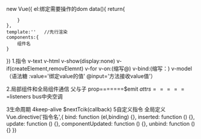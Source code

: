 new Vue({
    el:绑定需要操作的dom
    data(){
        return{

        }
    },
    template:''   //先行渲染
    components:{
        组件名
    }
})
1.指令
v-text
v-html
v-show(display:none)
v-if(createElement,removElemnt)
v-for
v-on:(缩写@)
v-bind:(缩写：)
v-model（语法糖  :value='绑定value的值' @input='方法接收value值'）

2.局部组件和全局组件通信
父与子
prop=======$emit
$attrs======$listeners
bus中央空调

3生命周期
4keep-alive
 $nextTcik(callback)
5自定义指令
全局定义
Vue.directive('指令名',{
    bind: function (el,binding) {},
    inserted: function () {},
    update: function () {},
    componentUpdated: function () {},
    unbind: function () {}
})